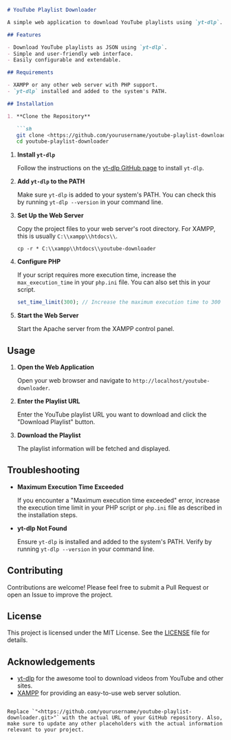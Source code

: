 ```markdown
# YouTube Playlist Downloader

A simple web application to download YouTube playlists using `yt-dlp`.

## Features

- Download YouTube playlists as JSON using `yt-dlp`.
- Simple and user-friendly web interface.
- Easily configurable and extendable.

## Requirements

- XAMPP or any other web server with PHP support.
- `yt-dlp` installed and added to the system's PATH.

## Installation

1. **Clone the Repository**

   ```sh
   git clone <https://github.com/yourusername/youtube-playlist-downloader.git>
   cd youtube-playlist-downloader

```

1. **Install `yt-dlp`**
    
    Follow the instructions on the [yt-dlp GitHub page](https://github.com/yt-dlp/yt-dlp#installation) to install `yt-dlp`.
    
2. **Add `yt-dlp` to the PATH**
    
    Make sure `yt-dlp` is added to your system's PATH. You can check this by running `yt-dlp --version` in your command line.
    
3. **Set Up the Web Server**
    
    Copy the project files to your web server's root directory. For XAMPP, this is usually `C:\\xampp\\htdocs\\`.
    
    ```
    cp -r * C:\\xampp\\htdocs\\youtube-downloader
    
    ```
    
4. **Configure PHP**
    
    If your script requires more execution time, increase the `max_execution_time` in your `php.ini` file. You can also set this in your script.
    
    ```php
    set_time_limit(300); // Increase the maximum execution time to 300 seconds
    
    ```
    
5. **Start the Web Server**
    
    Start the Apache server from the XAMPP control panel.
    

## Usage

1. **Open the Web Application**
    
    Open your web browser and navigate to `http://localhost/youtube-downloader`.
    
2. **Enter the Playlist URL**
    
    Enter the YouTube playlist URL you want to download and click the "Download Playlist" button.
    
3. **Download the Playlist**
    
    The playlist information will be fetched and displayed.
    

## Troubleshooting

- **Maximum Execution Time Exceeded**
    
    If you encounter a "Maximum execution time exceeded" error, increase the execution time limit in your PHP script or `php.ini` file as described in the installation steps.
    
- **yt-dlp Not Found**
    
    Ensure `yt-dlp` is installed and added to the system's PATH. Verify by running `yt-dlp --version` in your command line.
    

## Contributing

Contributions are welcome! Please feel free to submit a Pull Request or open an Issue to improve the project.

## License

This project is licensed under the MIT License. See the [LICENSE](https://www.notion.so/LICENSE) file for details.

## Acknowledgements

- [yt-dlp](https://github.com/yt-dlp/yt-dlp) for the awesome tool to download videos from YouTube and other sites.
- [XAMPP](https://www.apachefriends.org/) for providing an easy-to-use web server solution.

```

Replace `"<https://github.com/yourusername/youtube-playlist-downloader.git>"` with the actual URL of your GitHub repository. Also, make sure to update any other placeholders with the actual information relevant to your project.
```
